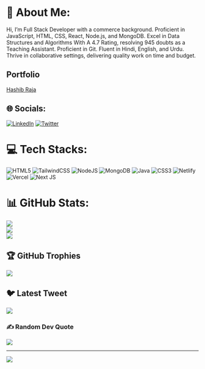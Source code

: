 # 💫 About Me:
Hi, I’m Full Stack Developer with a commerce background. Proficient in JavaScript, HTML, CSS, React, Node.js, and MongoDB. Excel in Data Structures and Algorithms With A 4.7 Rating, resolving 945 doubts as a Teaching Assistant. Proficient in Git. Fluent in Hindi, English, and Urdu. Thrive in collaborative settings, delivering quality work on time and budget.

## Portfolio
[Hashib Raja](https://portfolio-hashib.netlify.app/)

## 🌐 Socials:
[![LinkedIn](https://img.shields.io/badge/LinkedIn-%230077B5.svg?logo=linkedin&logoColor=white)](https://linkedin.com/in/hashib-raja-308059219) [![Twitter](https://img.shields.io/badge/Twitter-%231DA1F2.svg?logo=Twitter&logoColor=white)](https://twitter.com/hashib_raja) 

# 💻 Tech Stacks:
![HTML5](https://img.shields.io/badge/html5-%23E34F26.svg?style=flat&logo=html5&logoColor=white) ![TailwindCSS](https://img.shields.io/badge/tailwindcss-%2338B2AC.svg?style=flat&logo=tailwind-css&logoColor=white) ![NodeJS](https://img.shields.io/badge/node.js-6DA55F?style=flat&logo=node.js&logoColor=white) ![MongoDB](https://img.shields.io/badge/MongoDB-%234ea94b.svg?style=flat&logo=mongodb&logoColor=white) ![Java](https://img.shields.io/badge/java-%23ED8B00.svg?style=flat&logo=java&logoColor=white) ![CSS3](https://img.shields.io/badge/css3-%231572B6.svg?style=flat&logo=css3&logoColor=white) ![Netlify](https://img.shields.io/badge/netlify-%23000000.svg?style=flat&logo=netlify&logoColor=#00C7B7) ![Vercel](https://img.shields.io/badge/vercel-%23000000.svg?style=flat&logo=vercel&logoColor=white) ![Next JS](https://img.shields.io/badge/Next-black?style=flat&logo=next.js&logoColor=white)
# 📊 GitHub Stats:
![](https://github-readme-stats.vercel.app/api?username=hashib786&theme=radical&hide_border=false&include_all_commits=false&count_private=true)<br/>
![](https://github-readme-streak-stats.herokuapp.com/?user=hashib786&theme=radical&hide_border=false)<br/>
![](https://github-readme-stats.vercel.app/api/top-langs/?username=hashib786&theme=radical&hide_border=false&include_all_commits=false&count_private=true&layout=compact)

## 🏆 GitHub Trophies
![](https://github-profile-trophy.vercel.app/?username=hashib786&theme=radical&no-frame=false&no-bg=false&margin-w=4)

## 🐦 Latest Tweet
[![](https://gtce.itsvg.in/api?username=hashib_raja)](https://github.com/VishwaGauravIn/github-twitter-card-embed)

### ✍️ Random Dev Quote
![](https://quotes-github-readme.vercel.app/api?type=horizontal&theme=radical)

---
[![](https://visitcount.itsvg.in/api?id=hashib786&icon=0&color=0)](https://visitcount.itsvg.in)

<!-- Proudly created with GPRM ( https://gprm.itsvg.in ) j -->

